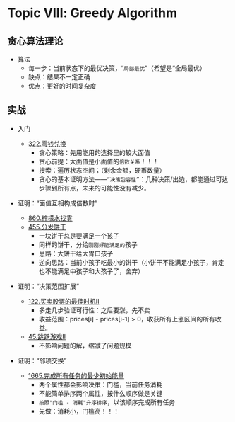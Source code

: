 # Topic Ⅷ: Greedy Algorithm

## 贪心算法理论
* 算法
    * 每一步：当前状态下的最优决策，“`局部最优`”（希望是“全局最优）
    * 缺点：结果不一定正确
    * 优点：更好的时间复杂度

## 实战
* 入门
    * [322.零钱兑换](https://leetcode-cn.com/problems/coin-change/)
        * 贪心策略：先用能用的选择里的较大面值
        * 贪心前提：大面值是小面值的`倍数关系`！！！
        * 搜索：遍历状态空间；（剩余金额，硬币数量）
        * 贪心的基本证明方法——`“决策包容性”`：几种决策/出边，都能通过可达步骤到所有点，未来的可能性没有减少。

* 证明：“面值互相构成倍数时”
    * [860.柠檬水找零](https://leetcode-cn.com/problems/lemonade-change/description/)
    * [455.分发饼干](https://leetcode-cn.com/problems/assign-cookies/description/)
        * 一块饼干总是要满足一个孩子
        * 同样的饼干，分给`刚刚好能满足的`孩子
        * 思路：大饼干给大胃口孩子
        * 逆向思路：当前小孩子吃最小的饼干（小饼干不能满足小孩子，肯定也不能满足中孩子和大孩子了，舍弃）

* 证明：“决策范围扩展”
    * [122.买卖股票的最佳时机Ⅱ](https://leetcode-cn.com/problems/best-time-to-buy-and-sell-stock-ii/)
        * 多走几步验证可行性：之后要涨，先不卖
        * 收益范围：prices[i] - prices[i-1] > 0，收获所有上涨区间的所有收益。
    * [45.跳跃游戏Ⅱ](https://leetcode-cn.com/problems/jump-game-ii/)
        * 不影响问题的解，缩减了问题规模

* 证明：“邻项交换”
    * [1665.完成所有任务的最少初始能量](https://leetcode-cn.com/problems/minimum-initial-energy-to-finish-tasks/)
        * 两个属性都会影响决策：门槛，当前任务消耗
        * 不能简单排序两个属性，按什么顺序做是关键
        * `按照"门槛 - 消耗"升序排序`，以该顺序完成所有任务
        * 先做：消耗小，门槛高！！！
